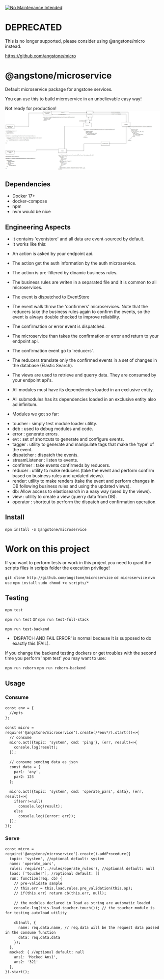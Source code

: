 [![No Maintenance Intended](http://unmaintained.tech/badge.svg)](http://unmaintained.tech/)


# DEPRECATED
This is no longer supported, please consider using @angstone/micro instead.

https://github.com/angstone/micro

# @angstone/microservice

Default microservice package for angstone services.

You can use this to build microservice in an unbelievable easy way!

Not ready for production!
![alt text](https://github.com/angstone/microservice/blob/master/angstone_microservice_simple.jpg)

## Dependencies

- Docker 17+
- docker-compose
- npm
- nvm would be nice

## Engineering Aspects

* It contains 'eventstore' and all data are event-sourced by default.
* It works like this:

- An action is asked by your endpoint api.

- The action get the auth information by the auth microservice.

- The action is pre-filtered by dinamic business rules.

- The business rules are writen in a separated file and It is common to all microservices.

- The event is dispatched to EventStore

- The event walk throw the 'confirmers' microservices. Note that the reducers take the business
rules again to confirm the events, so the event is always double checked to improve reliability.

- The confirmation or error event is dispatched.

- The microservice than takes the confirmation or error and return to your endpoint api.

- The confirmation event go to 'reducers'.

- The reducers translate only the confirmed events in a set of changes in the database (Elastic Search).

- The views are used to retrieve and querry data. They are consumed by your endpoint api's.

* All modules must have its dependencies loaded in an exclusive entity.
* All submodules has its dependencies loaded in an exclusive entity also ad infinitum.

* Modules we got so far:

- toucher : simply test module loader utility.
- deb : used to debug modules and code.
- error : generate errors.
- evt : set of shortcuts to generate and configure events.
- tagger : utility to generate and manipulate tags that make the 'type' of the event.
- dispatcher : dispatch the events.
- streamListener : listen to events.
- confirmer : take events confirmeds by reducers.
- reducer : utility to make reducers (take the event and perform confirm based on business rules and updated views).
- render: utility to make renders (take the event and perform changes in DB following business rules and using the updated views).
- db: Allow access to elasticsearch in a easy way (used by the views).
- view : utility to create a view (querry data from DB).
- operator : shortcut to perform the dispatch and confirmation operation.

## Install

```npm install -S @angstone/microservice```

# Work on this project

If you want to perform tests or work in this project you need to grant the scripts files in scripts folder the execution privilege!

```git clone http://github.com/angstone/microservice```
```cd microservice```
```nvm use```
```npm install```
```sudo chmod +x scripts/*```

## Testing

```npm test```

```npm run test``` or  ```npm run test-full-stack```

```npm run test-backend```


* 'DISPATCH AND FAIL ERROR' is normal because It is supposed to do exactly this (FAIL).

If you change the backend testing dockers or get troubles with the second time
you  perform 'npm test' you may want to use:

```npm run reborn```
```npm run reborn-backend```

## Usage

### Consume

```
const env = {
  //opts
};

const micro = require('@angstone/microservice').create(/*env*/).start(()=>{
  // consume
  micro.act({topic: 'system', cmd: 'ping'}, (err, result)=>{
    console.log(result);
  });

  // consume sending data as json
  const data = {
    par1: 'any',
    par2: 123
  };

  micro.act({topic: 'system', cmd: 'operate_pars', data}, (err, result)=>{
    if(err!=null)
      console.log(result);
    else
      console.log({error: err});
  });
});
```

### Serve

```
const micro = require('@angstone/microservice').create().addProcedure({
  topic: 'system', //optional default: system
  name: 'operate_pars',
  rules: require('../rules/operate_rules'), //optional default: null
  load: ['toucher'], //optional default: []
  run: function(req, cb) {
    // pre-validate sample
    // this.err = this.load.rules.pre_validation(this.op);
    // if(this.err) return cb(this.err, null);

    // the modules declared in load as string are automatic loaded
    console.log(this.load.toucher.touch()); // the toucher module is for testing autoload utility

    cb(null, {
      name: req.data.name, // req.data will be the request data passed in the consume function
      data: req.data.data
    });
  },
  mocked: { //optional default: null
    ans1: 'Mocked Ans1',
    ans2: '321'
  },
}).start();
```
